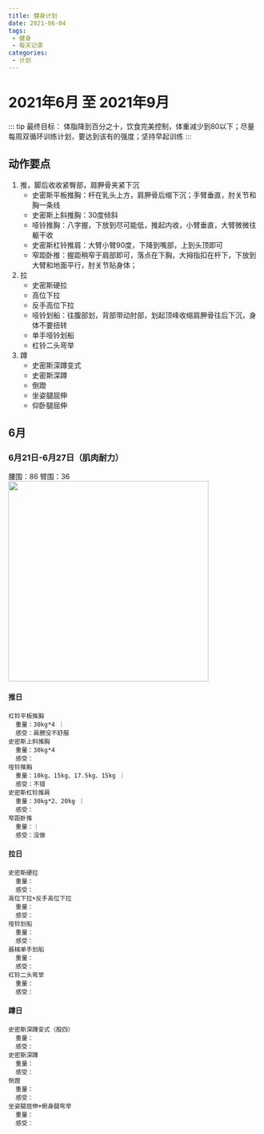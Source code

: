 ```yaml
---
title: 健身计划
date: 2021-06-04
tags:
 - 健身
 - 每天记录
categories:
 - 计划
--- 
```


# 2021年6月 至 2021年9月
::: tip
最终目标：
体脂降到百分之十，饮食完美控制，体重减少到80以下；尽量每周双循环训练计划，要达到该有的强度；坚持早起训练
:::
## 动作要点
1. 推，脚后收收紧臀部，肩胛骨夹紧下沉
    - 史密斯平板推胸：杆在乳头上方，肩胛骨后缩下沉；手臂垂直，肘关节和胸一条线
    - 史密斯上斜推胸：30度倾斜
    - 哑铃推胸：八字握，下放到尽可能低，推起内收，小臂垂直，大臂微微往躯干收
    - 史密斯杠铃推肩：大臂小臂90度，下降到嘴部，上到头顶即可
    - 窄距卧推：握距稍窄于肩部即可，落点在下胸，大拇指扣在杆下，下放到大臂和地面平行，肘关节贴身体；
2. 拉
    - 史密斯硬拉
    - 高位下拉
    - 反手高位下拉
    - 哑铃划船：往腹部划，背部带动肘部，划起顶峰收缩肩胛骨往后下沉，身体不要扭转
    - 单手哑铃划船
    - 杠铃二头弯举
3. 蹲
    - 史密斯深蹲变式
    - 史密斯深蹲
    - 倒蹬
    - 坐姿腿屈伸
    - 仰卧腿屈伸
 
## 6月
### 6月21日-6月27日（肌肉耐力）
腰围：86
臂围：36
<img src="/assets/img/第一周.png" style="width: 400px; margin-let: 0">

#### 推日
    杠铃平板推胸
      重量：30kg*4 ｜
      感受：肩膀没不舒服
    史密斯上斜推胸
      重量：30kg*4
      感受：
    哑铃推胸
      重量：10kg、15kg、17.5kg、15kg ｜
      感受：不错   
    史密斯杠铃推肩
      重量：30kg*2、20kg ｜
      感受：    
    窄距卧推
      重量：｜
      感受：没做

#### 拉日
    史密斯硬拉
      重量：
      感受：
    高位下拉+反手高位下拉
      重量：
      感受：
    哑铃划船
      重量：
      感受：
    器械单手划船
      重量：
      感受：
    杠铃二头弯举
      重量：
      感受：

#### 蹲日
    史密斯深蹲变式（股四）
      重量：
      感受：
    史密斯深蹲
      重量：
      感受：
    倒蹬
      重量：
      感受：
    坐姿腿屈伸+俯身腿弯举
      重量：
      感受：
